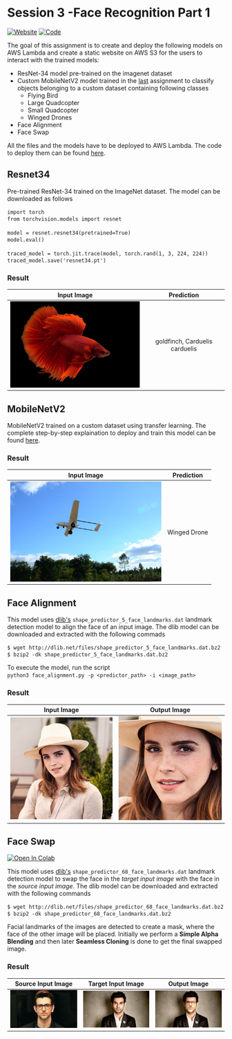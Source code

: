 # Session 3 -Face Recognition Part 1

[![Website](https://img.shields.io/badge/Website-green.svg)](http://orionai.s3-website.ap-south-1.amazon/)
[![Code](https://img.shields.io/badge/Code-blue.svg)](https://github.com/OrionAI/EVA4-Phase-2/tree/master/03%20-%20Face%20Recognition%20Part%201)

The goal of this assignment is to create and deploy the following models on AWS Lambda and create a static website on AWS S3 for the users to interact with the trained models:

- ResNet-34 model pre-trained on the imagenet dataset
- Custom MobileNetV2 model trained in the [last](https://github.com/OrionAI/EVA4-Phase-2/tree/master/02%20-%20MobileNet) assignment to classify objects belonging to a custom dataset containing following classes
  - Flying Bird
  - Large Quadcopter
  - Small Quadcopter
  - Winged Drones
- Face Alignment
- Face Swap

All the files and the models have to be deployed to AWS Lambda. The code to deploy them can be found [here](deployment/).

## Resnet34

Pre-trained ResNet-34 trained on the ImageNet dataset. The model can be downloaded as follows

```[python]
import torch
from torchvision.models import resnet

model = resnet.resnet34(pretrained=True)
model.eval()

traced_model = torch.jit.trace(model, torch.rand(1, 3, 224, 224))
traced_model.save('resnet34.pt')
```

### Result

|                            Input Image                             |           Prediction           |
| :----------------------------------------------------------------: | :----------------------------: |
| <img src="./images/fish.jpg" width="350px" alt="centered image" /> | goldfinch, Carduelis carduelis |

## MobileNetV2

MobileNetV2 trained on a custom dataset using transfer learning. The complete step-by-step explaination to deploy and train this model can be found [here](https://github.com/OrionAI/EVA4-Phase-2/tree/master/02%20-%20MobileNet).

### Result

|                             Input Image                             |  Prediction  |
| :-----------------------------------------------------------------: | :----------: |
| <img src="./images/drone.jpg" width="350px" alt="centered image" /> | Winged Drone |

## Face Alignment

This model uses [dlib's](http://dlib.net/) `shape_predictor_5_face_landmarks.dat` landmark detection model to align the face of an input image. The dlib model can be downloaded and extracted with the following commads

```[bash]
$ wget http://dlib.net/files/shape_predictor_5_face_landmarks.dat.bz2
$ bzip2 -dk shape_predictor_5_face_landmarks.dat.bz2
```

To execute the model, run the script  
`python3 face_alignment.py -p <predictor_path> -i <image_path>`

### Result

|                            Input Image                             |                                Output Image                                 |
| :----------------------------------------------------------------: | :-------------------------------------------------------------------------: |
| <img src="./images/emma.jpg" width="350px" alt="centered image" /> | <img src="./images/facealignment.png" width="350px" alt="centered image" /> |

## Face Swap

[![Open In Colab](https://colab.research.google.com/assets/colab-badge.svg)](https://colab.research.google.com/drive/1PLVfPFcEhzOPygiBP-jNFsXpNC6FNKyz?usp=sharing)

This model uses [dlib's](http://dlib.net/) `shape_predictor_68_face_landmarks.dat` landmark detection model to swap the face in the _target input image_ with the face in the _source input image_. The dlib model can be downloaded and extracted with the following commands

```[bash]
$ wget http://dlib.net/files/shape_predictor_68_face_landmarks.dat.bz2
$ bzip2 -dk shape_predictor_68_face_landmarks.dat.bz2
```

Facial landmarks of the images are detected to create a mask, where the face of the other image will be placed. Initially we perform a **Simple Alpha Blending** and then later **Seamless Cloning** is done to get the final swapped image.

### Result

|                        Source Input Image                         |                        Target Input Image                         |                              Output Image                              |
| :---------------------------------------------------------------: | :---------------------------------------------------------------: | :--------------------------------------------------------------------: |
| <img src="./images/hrk.jpg" width="350px" alt="centered image" /> | <img src="./images/rkr.jpg" width="350px" alt="centered image" /> | <img src="./images/faceswap.png" width="350px" alt="centered image" /> |
